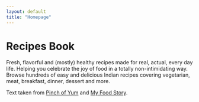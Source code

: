 ```yaml
---
layout: default
title: "Homepage"
---
```


# Recipes Book

Fresh, flavorful and (mostly) healthy recipes made for real, actual, every day life. 
Helping you celebrate the joy of food in a totally non-intimidating way.
Browse hundreds of easy and delicious Indian recipes covering vegetarian, meat, breakfast, dinner, dessert and more.

Text taken from [Pinch of Yum](https://pinchofyum.com/) and [My Food Story](https://myfoodstory.com/).
